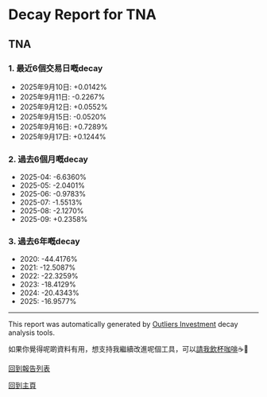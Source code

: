 # Decay Report for TNA

## TNA

### 1. 最近6個交易日嘅decay

- 2025年9月10日: +0.0142%
- 2025年9月11日: -0.2267%
- 2025年9月12日: +0.0552%
- 2025年9月15日: -0.0520%
- 2025年9月16日: +0.7289%
- 2025年9月17日: +0.1244%

### 2. 過去6個月嘅decay

- 2025-04: -6.6360%
- 2025-05: -2.0401%
- 2025-06: -0.9783%
- 2025-07: -1.5513%
- 2025-08: -2.1270%
- 2025-09: +0.2358%

### 3. 過去6年嘅decay

- 2020: -44.4176%
- 2021: -12.5087%
- 2022: -22.3259%
- 2023: -18.4129%
- 2024: -20.4343%
- 2025: -16.9577%

------------------------------
This report was automatically generated by [Outliers Investment](https://outliersecon.github.io/Outliers-Investment/) decay analysis tools.

如果你覺得呢啲資料有用，想支持我繼續改進呢個工具，可以[請我飲杯咖啡](https://buymeacoffee.com/outliersecon)☕🙏

[回到報告列表](https://outliersecon.github.io/Outliers-Investment/reports/reports_public)

[回到主頁](https://outliersecon.github.io/Outliers-Investment/)